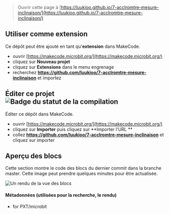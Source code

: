 
> Ouvrir cette page à [https://luukioo.github.io/7-acclromtre-mesure-inclinaison/](https://luukioo.github.io/7-acclromtre-mesure-inclinaison/)

## Utiliser comme extension

Ce dépôt peut être ajouté en tant qu'**extension** dans MakeCode.

* ouvrir [https://makecode.microbit.org/](https://makecode.microbit.org/)
* cliquez sur **Nouveau projet**
* cliquez sur **Extensions** dans le menu engrenage
* recherchez **https://github.com/luukioo/7-acclromtre-mesure-inclinaison** et importez

## Éditer ce projet ![Badge du statut de la compilation](https://github.com/luukioo/7-acclromtre-mesure-inclinaison/workflows/MakeCode/badge.svg)

Éditer ce dépôt dans MakeCode.

* ouvrir [https://makecode.microbit.org/](https://makecode.microbit.org/)
* cliquez sur **Importer** puis cliquez sur **Importer l'URL **
* collez **https://github.com/luukioo/7-acclromtre-mesure-inclinaison** et cliquez sur importer

## Aperçu des blocs

Cette section montre le code des blocs du dernier commit dans la branche master.
Cette image peut prendre quelques minutes pour être actualisée.

![Un rendu de la vue des blocs](https://github.com/luukioo/7-acclromtre-mesure-inclinaison/raw/master/.github/makecode/blocks.png)

#### Métadonnées (utilisées pour la recherche, le rendu)

* for PXT/microbit
<script src="https://makecode.com/gh-pages-embed.js"></script><script>makeCodeRender("{{ site.makecode.home_url }}", "{{ site.github.owner_name }}/{{ site.github.repository_name }}");</script>

